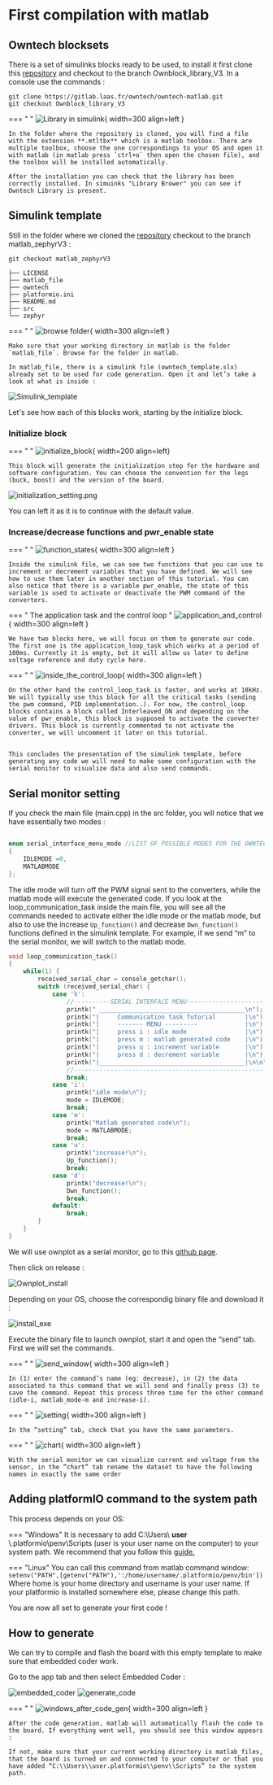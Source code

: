 # First compilation with matlab

## Owntech blocksets 

There is a set of simulinks blocks ready to be used, to install it first clone this [repository](https://gitlab.laas.fr/owntech/owntech-matlab.git) and checkout to the branch Ownblock_library_V3. In a console use the commands : 

```shell
git clone https://gitlab.laas.fr/owntech/owntech-matlab.git
git checkout Ownblock_library_V3
```
=== " "
    ![Library in simulink](Images/owntech_library_simulink.png){ width=300 align=left }

    In the folder where the repository is cloned, you will find a file with the extension **.mtltbx** which is a matlab toolbox. There are multiple toolbox, choose the one correspondings to your OS and open it with matlab (in matlab press `ctrl+o` then open the chosen file), and the toolbox will be installed automatically.

    After the installation you can check that the library has been correctly installed. In simuinks "Library Brower" you can see if Owntech Library is present.


## Simulink template

Still in the folder where we cloned the [repository](https://gitlab.laas.fr/owntech/owntech-matlab/-/tree/matlab_zephyr) checkout to the branch matlab_zephyrV3 :

```shell
git checkout matlab_zephyrV3
```

``` title="Resulting folder file structure"
├── LICENSE
├── matlab_file
├── owntech
├── platformio.ini
├── README.md
├── src
└── zephyr
```

=== " "
    ![browse folder](Images/browse_folder.png){ width=300 align=left }

    Make sure that your working directory in matlab is the folder `matlab_file`. Browse for the folder in matlab.

    In matlab_file, there is a simulink file (owntech_template.slx) already set to be used for code generation. Open it and let’s take a look at what is inside :

![Simulink_template](Images/Simulink_template.PNG)

Let's see how each of this blocks work, starting by the initialize block.

### Initialize block
=== " "
    ![initialize_block](Images/initialize_block.PNG){ width=200 align=left}

    This block will generate the initialization step for the hardware and software configuration. You can choose the convention for the legs (buck, boost) and the version of the board.

![initialization_setting.png](Images/initialization_setting.png)

You can left it as it is to continue with the default value. 

###  Increase/decrease functions and pwr_enable state 
=== " "
    ![function_states](Images/function_states.PNG){ width=300 align=left }

    Inside the simulink file, we can see two functions that you can use to increment or decrement variables that you have defined. We will see how to use them later in another section of this tutorial. You can also notice that there is a variable pwr_enable, the state of this variable is used to activate or deactivate the PWM command of the converters.


=== " The application task and the control loop "
    ![application_and_control](Images/application_and_control.PNG){ width=300 align=left }

    We have two blocks here, we will focus on them to generate our code. The first one is the application_loop_task which works at a period of 100ms. Currently it is empty, but it will allow us later to define voltage reference and duty cycle here. 

=== " "
    ![inside_the_control_loop](Images/inside_the_control_loop.PNG){ width=300 align=left }

    On the other hand the control_loop_task is faster, and works at 10kHz. We will typically use this block for all the critical tasks (sending the pwm command, PID implementation..). For now, the control_loop blocks contains a block called Interleaved_ON and depending on the value of pwr_enable, this block is supposed to activate the converter drivers. This block is currently commented to not activate the converter, we will uncomment it later on this tutorial.  


    This concludes the presentation of the simulink template, before generating any code we will need to make some configuration with the serial monitor to visualize data and also send commands.

## Serial monitor setting

If you check the main file (main.cpp) in the src folder, you will notice that we have essentially two modes :

```cpp 

enum serial_interface_menu_mode //LIST OF POSSIBLE MODES FOR THE OWNTECH CONVERTER
{
    IDLEMODE =0,
    MATLABMODE
};
```

The idle mode will turn off the PWM signal sent to the converters, while the matlab mode will execute the generated code. If you look at the loop_communication_task inside the main file, you will see all the commands needed to activate either the idle mode or the matlab mode, but also to use the increase `Up_function()` and decrease `Dwn_function()` functions defined in the simulink template. For example, if we send “m” to the serial monitor, we will switch to the matlab mode.


```cpp title="different modes and command to send"
void loop_communication_task()
{
    while(1) {
        received_serial_char = console_getchar();
        switch (received_serial_char) {
            case 'h':
                //----------SERIAL INTERFACE MENU-----------------------
	            printk(" ________________________________________\n");
                printk("|     Communication task Tutorial        |\n");
                printk("|     ------- MENU ---------             |\n");
                printk("|     press i : idle mode                |\n");
                printk("|     press m : matlab generated code    |\n");
                printk("|     press u : increment variable       |\n");
                printk("|     press d : decrement variable       |\n");
                printk("|________________________________________|\n\n");
                //------------------------------------------------------
                break;
            case 'i':
                printk("idle mode\n");
                mode = IDLEMODE;
                break;
            case 'm':
                printk("Matlab generated code\n");
                mode = MATLABMODE;
                break;
            case 'u':
                printk("increase!\n");
                Up_function();
                break; 
            case 'd':
                printk("decrease!\n");
                Dwn_function();
                break;    
            default:
                break;
        }
    }
}
```

We will use ownplot as a serial monitor, go to this [github page](https://github.com/owntech-foundation/OwnPlot).

Then click on release :

![Ownplot_install](Images/Ownplot_install.PNG)

Depending on your OS, choose the correspondig binary file and download it : 

![install_exe](Images/install_exe.PNG)

Execute the binary file to launch ownplot, start it and open the “send” tab. First we will set the commands.

=== " "
    ![send_window](Images/send_window.PNG){ width=300 align=left }

    In (1) enter the command’s name (eg: decrease), in (2) the data associated to this command that we will send and finally press (3) to save the command. Repeat this process three time for the other command (idle-i, matlab_mode-m and increase-i).


=== " "
    ![setting](Images/setting.PNG){ width=300 align=left }

    In the “setting” tab, check that you have the same parameters.

=== " "
    ![chart](Images/chart.PNG){ width=300 align=left }

    With the serial monitor we can visualize current and voltage from the sensor, in the “chart” tab rename the dataset to have the following names in exactly the same order


## Adding platformIO command to the system path

 This process depends on your OS: 

=== "Windows"
    It is necessary to add C:\\Users\\ **user** \\.platformio\\penv\\Scripts (user is your user name on the computer) to your system path. We recommend that you follow this [guide.](https://www.architectryan.com/2018/03/17/add-to-the-path-on-windows-10/)

=== "Linux"
    You can call this command from matlab command window: `setenv("PATH",[getenv("PATH"),':/home/username/.platformio/penv/bin'])` Where home is your home directory and username is your user name. If your platformio is installed somewhere else, please change this path.



You are now all set to generate your first code !

## How to generate

We can try to compile and flash the board with this empty template to make sure that embedded coder work. 

Go to the app tab and then select Embedded Coder :

![embedded_coder](Images/embedded_coder.PNG) ![generate_code](Images/generate_code.PNG)


=== " "
    ![windows_after_code_gen](Images/windows_after_code_gen.PNG){ width=300 align=left }

    After the code generation, matlab will automatically flash the code to the board. If everything went well, you should see this window appears :

    If not, make sure that your current working directory is matlab_files, that the board is turned on and connected to your computer or that you have added “C:\\Users\\user.platformio\\penv\\Scripts” to the system path.